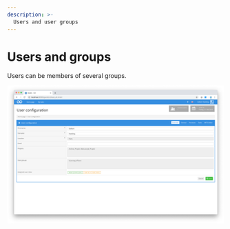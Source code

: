 ```yaml
---
description: >-
  Users and user groups
---
```


# Users and groups

Users can be members of several groups.

![User](screen_01_en.png)